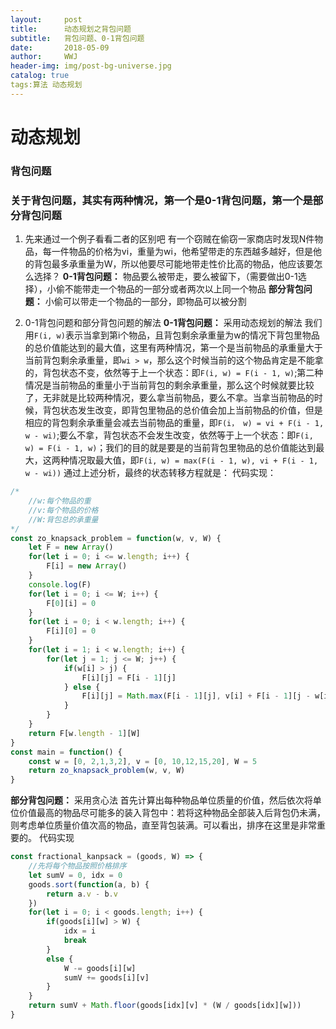 ```yaml
---
layout:     post
title:      动态规划之背包问题
subtitle:   背包问题、0-1背包问题
date:       2018-05-09
author:     WWJ
header-img: img/post-bg-universe.jpg
catalog: true
tags:算法 动态规划
---
```

# 动态规划

### 背包问题

### 关于背包问题，其实有两种情况，第一个是0-1背包问题，第一个是部分背包问题
1. 先来通过一个例子看看二者的区别吧
有一个窃贼在偷窃一家商店时发现N件物品，每一件物品的价格为vi，重量为wi，他希望带走的东西越多越好，但是他的背包最多承重量为W，所以他要尽可能地带走性价比高的物品，他应该要怎么选择？
**0-1背包问题：** 物品要么被带走，要么被留下，（需要做出0-1选择），小偷不能带走一个物品的一部分或者两次以上同一个物品
**部分背包问题：** 小偷可以带走一个物品的一部分，即物品可以被分割

2. 0-1背包问题和部分背包问题的解法
**0-1背包问题：** 采用动态规划的解法
我们用`F(i, w)`表示当拿到第i个物品，且背包剩余承重量为w的情况下背包里物品的总价值能达到的最大值，这里有两种情况，第一个是当前物品的承重量大于当前背包剩余承重量，即`wi > w`，那么这个时候当前的这个物品肯定是不能拿的，背包状态不变，依然等于上一个状态：即`F(i, w) = F(i - 1, w)`;第二种情况是当前物品的重量小于当前背包的剩余承重量，那么这个时候就要比较了，无非就是比较两种情况，要么拿当前物品，要么不拿。当拿当前物品的时候，背包状态发生改变，即背包里物品的总价值会加上当前物品的价值，但是相应的背包剩余承重量会减去当前物品的重量，即`F(i， w) = vi + F(i - 1, w - wi)`;要么不拿，背包状态不会发生改变，依然等于上一个状态：即`F(i, w) = F(i - 1, w)`；我们的目的就是要是的当前背包里物品的总价值能达到最大，这两种情况取最大值，即`F(i, w) = max(F(i - 1, w), vi + F(i - 1, w - wi))`
通过上述分析，最终的状态转移方程就是：
代码实现：
```javascript
/*
    //w:每个物品的重
    //v:每个物品的价格
    //W:背包总的承重量
*/
const zo_knapsack_problem = function(w, v, W) {
    let F = new Array()
    for(let i = 0; i <= w.length; i++) {
        F[i] = new Array()
    }
    console.log(F)
    for(let i = 0; i <= W; i++) {
        F[0][i] = 0
    }
    for(let i = 0; i < w.length; i++) {
        F[i][0] = 0
    }
    for(let i = 1; i < w.length; i++) {
        for(let j = 1; j <= W; j++) {
            if(w[i] > j) {
                F[i][j] = F[i - 1][j]
            } else {
                F[i][j] = Math.max(F[i - 1][j], v[i] + F[i - 1][j - w[i]])
            }
        }
    }
    return F[w.length - 1][W]
}
const main = function() {
    const w = [0, 2,1,3,2], v = [0, 10,12,15,20], W = 5
    return zo_knapsack_problem(w, v, W)
}
```
**部分背包问题：** 采用贪心法
首先计算出每种物品单位质量的价值，然后依次将单位价值最高的物品尽可能多的装入背包中：若将这种物品全部装入后背包仍未满，则考虑单位质量价值次高的物品，直至背包装满。可以看出，排序在这里是非常重要的。 
代码实现
```javascript
const fractional_kanpsack = (goods, W) => {
    //先将每个物品按照价格排序
    let sumV = 0, idx = 0
    goods.sort(function(a, b) {
        return a.v - b.v
    })
    for(let i = 0; i < goods.length; i++) {
        if(goods[i][w] > W) {
            idx = i
            break
        }
        else {
            W -= goods[i][w]
            sumV += goods[i][v]
        }
    }
    return sumV + Math.floor(goods[idx][v] * (W / goods[idx][w]))
}
```
